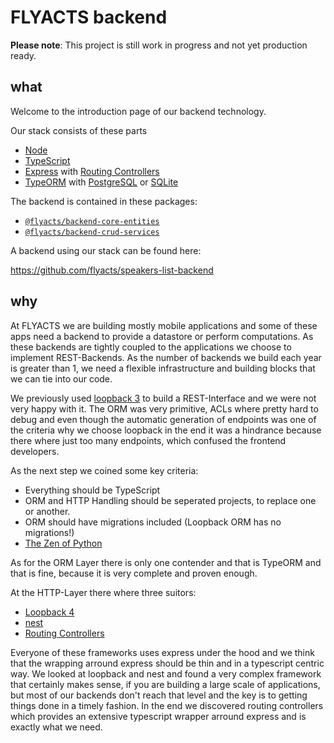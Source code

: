 # FLYACTS backend

**Please note**: This project is still work in progress and not yet production ready.

## what

Welcome to the introduction page of our backend technology.

Our stack consists of these parts

* [Node](https://nodejs.org/en/)
* [TypeScript](https://www.typescriptlang.org/)
* [Express](https://expressjs.com/) with [Routing Controllers](https://github.com/typestack/routing-controllers/)
* [TypeORM](http://typeorm.io) with [PostgreSQL](https://www.postgresql.org/) or [SQLite](https://www.sqlite.org/)


The backend is contained in these packages:

* [`@flyacts/backend-core-entities`](https://github.com/flyacts/backend-core-entities)
* [`@flyacts/backend-crud-services`](https://github.com/flyacts/backend-crud-services)

A backend using our stack can be found here:

https://github.com/flyacts/speakers-list-backend



## why

At FLYACTS we are building mostly mobile applications and some of
these apps need a backend to provide a datastore or perform
computations. As these backends are tightly coupled to the
applications we choose to implement REST-Backends. As the number of
backends we build each year is greater than 1, we need a flexible
infrastructure and building blocks that we can tie into our code.

We previously used [loopback
3](https://github.com/strongloop/loopback) to build a REST-Interface
and we were not very happy with it. The ORM was very primitive, ACLs
where pretty hard to debug and even though the automatic
generation of endpoints was one of the criteria why we choose loopback
in the end it was a hindrance because there where just too many
endpoints, which confused the frontend developers.

As the next step we coined some key criteria:

* Everything should be TypeScript
* ORM and HTTP Handling should be seperated projects, to replace one
  or another.
* ORM should have migrations included (Loopback ORM has no
  migrations!)
* [The Zen of Python](https://www.python.org/dev/peps/pep-0020/)

As for the ORM Layer there is only one contender and that is TypeORM
and that is fine, because it is very complete and proven enough.

At the HTTP-Layer there where three suitors:

* [Loopback 4](http://v4.loopback.io/)
* [nest](https://nestjs.com/)
* [Routing
  Controllers](https://github.com/typestack/routing-controllers/)

Everyone of these frameworks uses express under the hood and we
think that the wrapping arround express should be thin and in a
typescript centric way. We looked at loopback and nest and found a
very complex framework that certainly makes sense, if you are building
a large scale of applications, but most of our backends don't reach
that level and the key is to getting things done in a timely
fashion. In the end we discovered routing controllers which provides
an extensive typescript wrapper arround express and is exactly what we
need.
